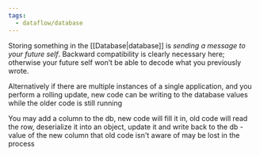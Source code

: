 ```yaml
---
tags:
  - dataflow/database
---
```

Storing something in the [[Database|database]] is *sending a message to your future self*.
Backward compatibility is clearly necessary here; otherwise your future self won’t be able to decode what you previously wrote.

Alternatively if there are multiple instances of a single application, and you perform a rolling update, new code can be writing to the database values while the older code is still running

You may add a column to the db, new code will fill it in, old code will read the row, deserialize it into an object, update it and write back to the db - value of the new column that old code isn't aware of may be lost in the process

